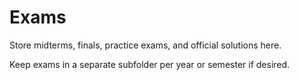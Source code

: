 # Exams

Store midterms, finals, practice exams, and official solutions here.

Keep exams in a separate subfolder per year or semester if desired.
